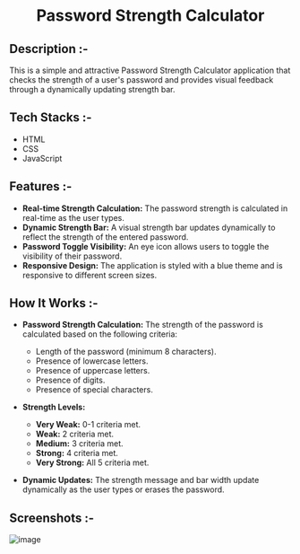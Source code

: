 # <p align="center">Password Strength Calculator</p>

## Description :-

This is a simple and attractive Password Strength Calculator application that checks the strength of a user's password and provides visual feedback through a dynamically updating strength bar.

## Tech Stacks :-

- HTML
- CSS
- JavaScript

## Features :-

- **Real-time Strength Calculation:** The password strength is calculated in real-time as the user types.
- **Dynamic Strength Bar:** A visual strength bar updates dynamically to reflect the strength of the entered password.
- **Password Toggle Visibility:** An eye icon allows users to toggle the visibility of their password.
- **Responsive Design:** The application is styled with a blue theme and is responsive to different screen sizes.

## How It Works :-

- **Password Strength Calculation:** The strength of the password is calculated based on the following criteria:
  - Length of the password (minimum 8 characters).
  - Presence of lowercase letters.
  - Presence of uppercase letters.
  - Presence of digits.
  - Presence of special characters.

- **Strength Levels:**
  - **Very Weak:** 0-1 criteria met.
  - **Weak:** 2 criteria met.
  - **Medium:** 3 criteria met.
  - **Strong:** 4 criteria met.
  - **Very Strong:** All 5 criteria met.

- **Dynamic Updates:** The strength message and bar width update dynamically as the user types or erases the password.

## Screenshots :-

![image](https://github.com/Rakesh9100/CalcDiverse/assets/73993775/147b85e7-02fb-416a-a308-0cc89383bc16)
